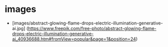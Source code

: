 # images

- [images/abstract-glowing-flame-drops-electric-illumination-generative-ai.jpg]
(<https://www.freepik.com/free-photo/abstract-glowing-flame-drops-electric-illumination-generative-ai_40936688.htm#fromView=popular&page=1&position=24>)
